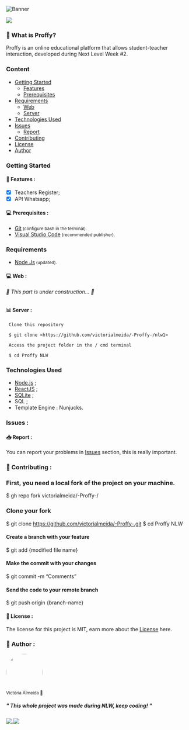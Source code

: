 ![Banner](https://user-images.githubusercontent.com/54548466/89668368-02bee800-d8b4-11ea-87fa-707f10720039.jpg)

<a href="https://github.com/victorialmeida/-Proffy-/blob/master/LICENSE.md">
<img src="https://img.shields.io/static/v1?label=License&message=MIT&color=1A1818&style=for-the-badge&logo=github"/>
</a>

### 👀 What is Proffy? 

Proffy is an online educational platform that allows student-teacher interaction, developed during Next Level Week #2.</p>

### Content
* [Getting Started](#Getting-Started-)
    * [Features](#Features)
    * [Prerequisites](#Prerequisites)
* [Requirements](#Requirements)
    * [Web](#Web)
    * [Server](#Server)
* [Technologies Used](#TechnologiesUsed)
* [Issues](#Issues-)
    * [Report](#Report)
* [Contributing](#Contributing-)
* [License](#License-)
* [Author](#Author-)


### Getting Started

#### 📑 Features :
- [X] Teachers Register;
- [X] API Whatsapp;

#### 💻 Prerequisites :
* <a href="https://git-scm.com">Git</a><small>   (configure bash in the terminal).</small>
* <a href="https://code.visualstudio.com">Visual Studio Code</a><small>   (recommended publisher).</small>


### Requirements
* <a href="https://nodejs.org/en/">Node Js</a><small>   (updated).</small>

#### 💻 Web :
 ######	🚧  This part is under construction...  🚧

#### 📊 Server :
```
 Clone this repository

 $ git clone <https://github.com/victorialmeida/-Proffy-/nlw1>

 Access the project folder in the / cmd terminal
 
 $ cd Proffy NLW
```

### Technologies Used 

- [Node.js](https://nodejs.org/en/) ;
- [ReactJS](https://pt-br.reactjs.org/) ;
- [SQLite](https://www.sqlite.org/index.html) ;
- SQL ;
- Template Engine : Nunjucks.


### Issues :

#### 📥 Report :

You can report your problems in <a href="https://github.com/victorialmeida/-Proffy-/issues">Issues</a> section, this is really important.

### 🤝 Contributing :

### First, you need a local fork of the project on your machine.
$ gh repo fork victorialmeida/-Proffy-/
### Clone your fork
$ git clone https://github.com/victorialmeida/-Proffy-.git
$ cd Proffy NLW
#### Create a branch with your feature
$ git add {modified file name}
#### Make the commit with your changes
$ git commit -m “Comments”
#### Send the code to your remote branch
$ git push origin {branch-name}


#### 📑 License :

The license for this project is MIT, earn more about the <a href="https://github.com/victorialmeida/-Proffy-/blob/master/LICENSE.md">License</a> here.



### 🧠 Author :
 <img style="border-radius: 50%;" src="https://avatars2.githubusercontent.com/u/54548466?s=460&u=5fdbdf9c3f26222b533ff0bf614cd39e96ae0cab&v=4" width="100px;" alt=""/>
 <br /> 
 <sub>Victória Almeida 💜</sub>

 ##### " This whole project was made during NLW, keep coding! " 
 <a href="https://www.linkedin.com/in/victória-almeida-5293321a4/">
<img align="center" src="https://img.shields.io/static/v1?label=&message=Linkedin&color=3D008A&style=for-the-badge&logo=linkedin"/>
</a>
<a href="https://victoriaalmeida.myportfolio.com/">
<img align="center" src="https://img.shields.io/static/v1?label=&message=Portfolio&color=1A1818&style=for-the-badge&logo=adobe"/>
</a>
